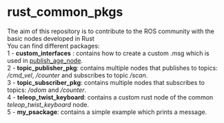 # rust_common_pkgs  
The aim of this repository is to contribute to the ROS community with the basic nodes developed in Rust  
You can find different packages:  
1 - **custom_interfaces** : contains how to create a custom .msg which is used in [publish_age_node](https://github.com/juliamp22/rust_common_pkgs/blob/master/topic_publisher_pkg/src/publish_age.rs).  
2 - **topic_publisher_pkg**: contains multiple nodes that publishes to topics: */cmd_vel*, */counter* and subscribes to topic */scan*.  
3 - **topic_subscriber_pkg**: contains multiple nodes that subscribes to topics: */odom* and */counter*.  
4 - **teleop_twist_keyboard**: contains a custom rust node of the common *teleop_twist_keyboard* node.  
5 - **my_psackage**: contains a simple example which prints a message.  
